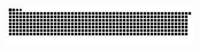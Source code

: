 ![](https://github.com/cloud-zhoubingye/cloud-zhoubingye/blob/output/github-contribution-grid-snake.svg)

